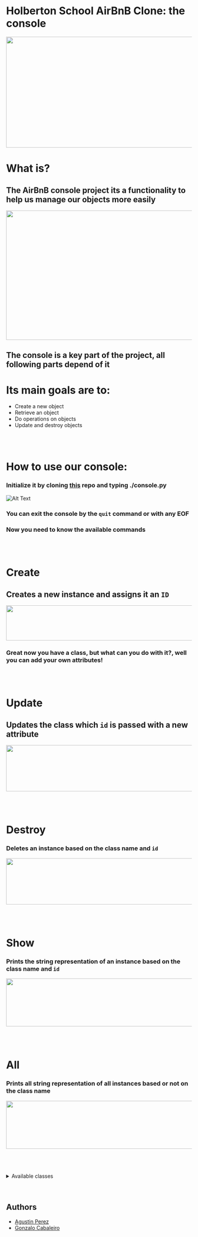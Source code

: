 # Holberton School AirBnB Clone: the console
 <img src="https://i.imgur.com/0GRnlGn.png" 
     width="960" 
     height="300"
     align="center" />
# What is?
## The AirBnB console project its a functionality to help us manage our objects more easily
  <img src="https://i.imgur.com/gXi48LU.png" 
     width="960" 
     height="350"
     align="center" />
## The console is a key part of the project, all following parts depend of it
# Its main goals are to:
- Create a new object
- Retrieve an object
- Do operations on objects
- Update and destroy objects
<br>

</br>

# How to use our console:



### Initialize it by cloning [this](https://github.com/Vaka217/holbertonschool-AirBnB_clone/) repo and typing ./console.py
 ![Alt Text]( https://i.imgur.com/pNJretf.jpg )
 ### You can exit the console by the <code>quit</code> command or with any EOF
### Now you need to know the available commands

<br>

</br>

# Create
## Creates a new instance and assigns it an `ID`
 
<img src="https://i.imgur.com/vRC8khQ.jpg" 
     width="560" 
     height="95" />
 
 ### Great now you have a class, but what can you do with it?, well you can add your own attributes!
<br>

</br>

# Update
## Updates the class which `id` is passed with a new attribute 
<img src="https://i.imgur.com/HD3nEvp.jpg" 
     width="760" 
     height="125"
     align="center" />     
<br>

</br>

# Destroy
### Deletes an instance based on the class name and `id`
<img src="https://i.imgur.com/kbVUbWP.png" 
     width="760" 
     height="125"
     align="center" />  
<br>

<br>

# Show
###  Prints the string representation of an instance based on the class name and `id`
<img src="https://i.imgur.com/9B0HonC.png" 
     width="890" 
     height="130"
     align="center" />  

 <br>

</br>
 
 # All
### Prints all string representation of all instances based or not on the class name
<img src="https://i.imgur.com/QVOelSh.png" 
     width="890" 
     height="130"
     align="center" />  

</br>

<br>

<br>

<details><summary>Available classes</summary>
<br>

 - `BaseModel` <br>
- `User` <br>
- `Place` <br>
- `Amenity` <br>
- `City` <br>
- `State` <br>
- `Review` <br>
</details>


<br>

</br>

## Authors
- [Agustin Perez](https://github.com/Agustin3100)
- [Gonzalo Cabaleiro](https://github.com/Vaka217)
